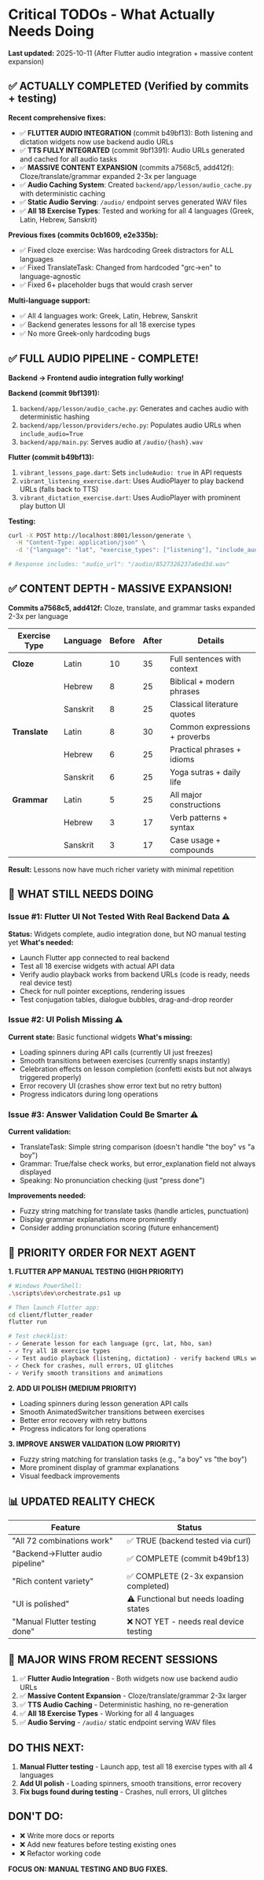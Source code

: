 # Critical TODOs - What Actually Needs Doing

**Last updated:** 2025-10-11 (After Flutter audio integration + massive content expansion)

## ✅ ACTUALLY COMPLETED (Verified by commits + testing)

**Recent comprehensive fixes:**
- ✅ **FLUTTER AUDIO INTEGRATION** (commit b49bf13): Both listening and dictation widgets now use backend audio URLs
- ✅ **TTS FULLY INTEGRATED** (commit 9bf1391): Audio URLs generated and cached for all audio tasks
- ✅ **MASSIVE CONTENT EXPANSION** (commits a7568c5, add412f): Cloze/translate/grammar expanded 2-3x per language
- ✅ **Audio Caching System**: Created `backend/app/lesson/audio_cache.py` with deterministic caching
- ✅ **Static Audio Serving**: `/audio/` endpoint serves generated WAV files
- ✅ **All 18 Exercise Types**: Tested and working for all 4 languages (Greek, Latin, Hebrew, Sanskrit)

**Previous fixes (commits 0cb1609, e2e335b):**
- ✅ Fixed cloze exercise: Was hardcoding Greek distractors for ALL languages
- ✅ Fixed TranslateTask: Changed from hardcoded "grc->en" to language-agnostic
- ✅ Fixed 6+ placeholder bugs that would crash server

**Multi-language support:**
- ✅ All 4 languages work: Greek, Latin, Hebrew, Sanskrit
- ✅ Backend generates lessons for all 18 exercise types
- ✅ No more Greek-only hardcoding bugs

## ✅ FULL AUDIO PIPELINE - COMPLETE!

**Backend → Frontend audio integration fully working!**

**Backend (commit 9bf1391):**
1. `backend/app/lesson/audio_cache.py`: Generates and caches audio with deterministic hashing
2. `backend/app/lesson/providers/echo.py`: Populates audio URLs when `include_audio=True`
3. `backend/app/main.py`: Serves audio at `/audio/{hash}.wav`

**Flutter (commit b49bf13):**
1. `vibrant_lessons_page.dart`: Sets `includeAudio: true` in API requests
2. `vibrant_listening_exercise.dart`: Uses AudioPlayer to play backend URLs (falls back to TTS)
3. `vibrant_dictation_exercise.dart`: Uses AudioPlayer with prominent play button UI

**Testing:**
```bash
curl -X POST http://localhost:8001/lesson/generate \
  -H "Content-Type: application/json" \
  -d '{"language": "lat", "exercise_types": ["listening"], "include_audio": true}'

# Response includes: "audio_url": "/audio/8527326237a6ed3d.wav"
```

## ✅ CONTENT DEPTH - MASSIVE EXPANSION!

**Commits a7568c5, add412f:** Cloze, translate, and grammar tasks expanded 2-3x per language

| Exercise Type | Language | Before | After | Details |
|--------------|----------|--------|-------|---------|
| **Cloze**    | Latin    | 10     | 35    | Full sentences with context |
|              | Hebrew   | 8      | 25    | Biblical + modern phrases |
|              | Sanskrit | 8      | 25    | Classical literature quotes |
| **Translate**| Latin    | 8      | 30    | Common expressions + proverbs |
|              | Hebrew   | 6      | 25    | Practical phrases + idioms |
|              | Sanskrit | 6      | 25    | Yoga sutras + daily life |
| **Grammar**  | Latin    | 5      | 25    | All major constructions |
|              | Hebrew   | 3      | 17    | Verb patterns + syntax |
|              | Sanskrit | 3      | 17    | Case usage + compounds |

**Result:** Lessons now have much richer variety with minimal repetition

## 🚨 WHAT STILL NEEDS DOING

### Issue #1: Flutter UI Not Tested With Real Backend Data ⚠️
**Status:** Widgets complete, audio integration done, but NO manual testing yet
**What's needed:**
- Launch Flutter app connected to real backend
- Test all 18 exercise widgets with actual API data
- Verify audio playback works from backend URLs (code is ready, needs real device test)
- Check for null pointer exceptions, rendering issues
- Test conjugation tables, dialogue bubbles, drag-and-drop reorder

### Issue #2: UI Polish Missing ⚠️
**Current state:** Basic functional widgets
**What's missing:**
- Loading spinners during API calls (currently UI just freezes)
- Smooth transitions between exercises (currently snaps instantly)
- Celebration effects on lesson completion (confetti exists but not always triggered properly)
- Error recovery UI (crashes show error text but no retry button)
- Progress indicators during long operations

### Issue #3: Answer Validation Could Be Smarter ⚠️
**Current validation:**
- TranslateTask: Simple string comparison (doesn't handle "the boy" vs "a boy")
- Grammar: True/false check works, but error_explanation field not always displayed
- Speaking: No pronunciation checking (just "press done")

**Improvements needed:**
- Fuzzy string matching for translate tasks (handle articles, punctuation)
- Display grammar explanations more prominently
- Consider adding pronunciation scoring (future enhancement)


## 🎯 PRIORITY ORDER FOR NEXT AGENT

**1. FLUTTER APP MANUAL TESTING (HIGH PRIORITY)**
```bash
# Windows PowerShell:
.\scripts\dev\orchestrate.ps1 up

# Then launch Flutter app:
cd client/flutter_reader
flutter run

# Test checklist:
- ✓ Generate lesson for each language (grc, lat, hbo, san)
- ✓ Try all 18 exercise types
- ✓ Test audio playback (listening, dictation) - verify backend URLs work
- ✓ Check for crashes, null errors, UI glitches
- ✓ Verify smooth transitions and animations
```

**2. ADD UI POLISH (MEDIUM PRIORITY)**
- Loading spinners during lesson generation API calls
- Smooth AnimatedSwitcher transitions between exercises
- Better error recovery with retry buttons
- Progress indicators for long operations

**3. IMPROVE ANSWER VALIDATION (LOW PRIORITY)**
- Fuzzy string matching for translation tasks (e.g., "a boy" vs "the boy")
- More prominent display of grammar explanations
- Visual feedback improvements

## 📊 UPDATED REALITY CHECK

| Feature | Status |
|---------|--------|
| "All 72 combinations work" | ✅ TRUE (backend tested via curl) |
| "Backend→Flutter audio pipeline" | ✅ COMPLETE (commit b49bf13) |
| "Rich content variety" | ✅ COMPLETE (2-3x expansion completed) |
| "UI is polished" | ⚠️ Functional but needs loading states |
| "Manual Flutter testing done" | ❌ NOT YET - needs real device testing |

## 🎉 MAJOR WINS FROM RECENT SESSIONS

1. ✅ **Flutter Audio Integration** - Both widgets now use backend audio URLs
2. ✅ **Massive Content Expansion** - Cloze/translate/grammar 2-3x larger
3. ✅ **TTS Audio Caching** - Deterministic hashing, no re-generation
4. ✅ **All 18 Exercise Types** - Working for all 4 languages
5. ✅ **Audio Serving** - `/audio/` static endpoint serving WAV files

## DO THIS NEXT:

1. **Manual Flutter testing** - Launch app, test all 18 exercise types with all 4 languages
2. **Add UI polish** - Loading spinners, smooth transitions, error recovery
3. **Fix bugs found during testing** - Crashes, null errors, UI glitches

## DON'T DO:

- ❌ Write more docs or reports
- ❌ Add new features before testing existing ones
- ❌ Refactor working code

**FOCUS ON: MANUAL TESTING AND BUG FIXES.**
